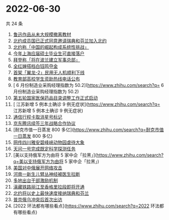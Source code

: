 # 2022-06-30

共 24 条

<!-- BEGIN -->
<!-- 最后更新时间 Thu Jun 30 2022 17:07:58 GMT+0800 (China Standard Time) -->

1. [鲁迅作品从未大规模撤离教材](https://www.zhihu.com/search?q=鲁迅作品从未大规模撤离教材)
1. [北约成员国已正式同意邀请瑞典和芬兰加入北约](https://www.zhihu.com/search?q=北约成员国已正式同意邀请瑞典和芬兰加入北约)
1. [北约称「中国的崛起构成系统性挑战」](https://www.zhihu.com/search?q=北约称「中国的崛起构成系统性挑战」)
1. [今年上海应届硕士毕业生可直接落户](https://www.zhihu.com/search?q=今年上海应届硕士毕业生可直接落户)
1. [拜登称「将在波兰建立军事总部」](https://www.zhihu.com/search?q=拜登称「将在波兰建立军事总部」)
1. [全红婵搭档白钰鸣夺金](https://www.zhihu.com/search?q=全红婵搭档白钰鸣夺金)
1. [首架「翼龙-2」民用无人机顺利下线](https://www.zhihu.com/search?q=首架「翼龙-2」民用无人机顺利下线)
1. [教育部高校学生资助热线电话公布](https://www.zhihu.com/search?q=教育部高校学生资助热线电话公布)
1. [	6 月份制造业采购经理指数为 50.2](https://www.zhihu.com/search?q=	6 月份制造业采购经理指数为 50.2)
1. [第五轮国家医保药品目录调整工作正式启动](https://www.zhihu.com/search?q=第五轮国家医保药品目录调整工作正式启动)
1. [	江苏新增 5 例本土确诊 9 例无症状](https://www.zhihu.com/search?q=	江苏新增 5 例本土确诊 9 例无症状)
1. [通信行程卡取消星号标记](https://www.zhihu.com/search?q=通信行程卡取消星号标记)
1. [京东腾讯续签三年战略合作协议](https://www.zhihu.com/search?q=京东腾讯续签三年战略合作协议)
1. [耐克市值一日蒸发 800 多亿](https://www.zhihu.com/search?q=耐克市值一日蒸发 800 多亿)
1. [网传四川雅安碧峰峡动物园虐待大象](https://www.zhihu.com/search?q=网传四川雅安碧峰峡动物园虐待大象)
1. [天问一号完成既定科学探测任务](https://www.zhihu.com/search?q=天问一号完成既定科学探测任务)
1. [美以支持俄军方为由将 5 家中企「拉黑」](https://www.zhihu.com/search?q=美以支持俄军方为由将 5 家中企「拉黑」)
1. [美国对中俄展开网络攻击](https://www.zhihu.com/search?q=美国对中俄展开网络攻击)
1. [河南一新生儿臂丛神经被医生拉断](https://www.zhihu.com/search?q=河南一新生儿臂丛神经被医生拉断)
1. [多地出台干部激励机制](https://www.zhihu.com/search?q=多地出台干部激励机制)
1. [滇藏铁路丽江至香格里拉段即将开通](https://www.zhihu.com/search?q=滇藏铁路丽江至香格里拉段即将开通)
1. [北约将以史上最快速度接纳瑞典和芬兰](https://www.zhihu.com/search?q=北约将以史上最快速度接纳瑞典和芬兰)
1. [普京俄乌冲突后首次出访](https://www.zhihu.com/search?q=普京俄乌冲突后首次出访)
1. [2022 环法都有哪些看点](https://www.zhihu.com/search?q=2022 环法都有哪些看点)

<!-- END -->

